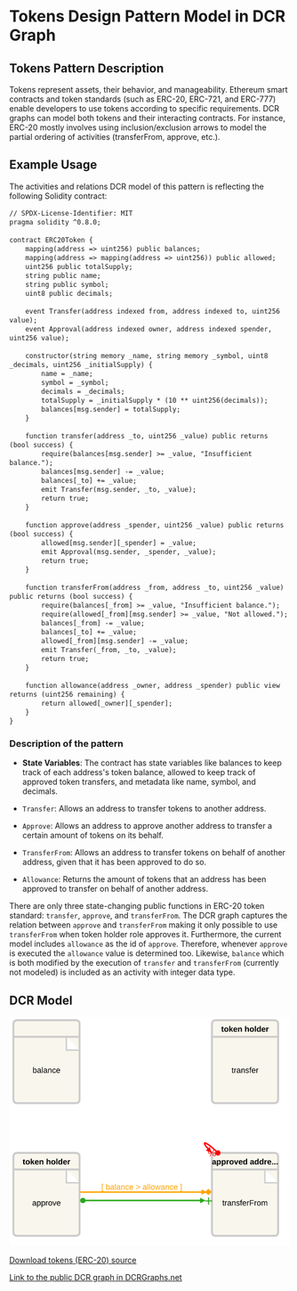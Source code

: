 # Tokens Design Pattern Model in DCR Graph

## Tokens Pattern Description

Tokens represent assets, their behavior, and manageability. Ethereum smart contracts and token standards (such as ERC-20, ERC-721, and ERC-777) enable developers to use tokens according to specific requirements. DCR graphs can model both tokens and their interacting contracts. For instance, ERC-20 mostly involves using inclusion/exclusion arrows to model the partial ordering of activities (transferFrom, approve, etc.).

## Example Usage

The activities and relations DCR model of this pattern is reflecting the following Solidity contract:

    // SPDX-License-Identifier: MIT
    pragma solidity ^0.8.0;

    contract ERC20Token {
        mapping(address => uint256) public balances;
        mapping(address => mapping(address => uint256)) public allowed;
        uint256 public totalSupply;
        string public name;
        string public symbol;
        uint8 public decimals;

        event Transfer(address indexed from, address indexed to, uint256 value);
        event Approval(address indexed owner, address indexed spender, uint256 value);

        constructor(string memory _name, string memory _symbol, uint8 _decimals, uint256 _initialSupply) {
            name = _name;
            symbol = _symbol;
            decimals = _decimals;
            totalSupply = _initialSupply * (10 ** uint256(decimals));
            balances[msg.sender] = totalSupply;
        }

        function transfer(address _to, uint256 _value) public returns (bool success) {
            require(balances[msg.sender] >= _value, "Insufficient balance.");
            balances[msg.sender] -= _value;
            balances[_to] += _value;
            emit Transfer(msg.sender, _to, _value);
            return true;
        }

        function approve(address _spender, uint256 _value) public returns (bool success) {
            allowed[msg.sender][_spender] = _value;
            emit Approval(msg.sender, _spender, _value);
            return true;
        }

        function transferFrom(address _from, address _to, uint256 _value) public returns (bool success) {
            require(balances[_from] >= _value, "Insufficient balance.");
            require(allowed[_from][msg.sender] >= _value, "Not allowed.");
            balances[_from] -= _value;
            balances[_to] += _value;
            allowed[_from][msg.sender] -= _value;
            emit Transfer(_from, _to, _value);
            return true;
        }

        function allowance(address _owner, address _spender) public view returns (uint256 remaining) {
            return allowed[_owner][_spender];
        }
    }

### Description of the pattern

- **State Variables**: The contract has state variables like balances to keep track of each address's token balance, allowed to keep track of approved token transfers, and metadata like name, symbol, and decimals.

- `Transfer`: Allows an address to transfer tokens to another address.

- `Approve`: Allows an address to approve another address to transfer a certain amount of tokens on its behalf.

- `TransferFrom`: Allows an address to transfer tokens on behalf of another address, given that it has been approved to do so.

- `Allowance`: Returns the amount of tokens that an address has been approved to transfer on behalf of another address.

There are only three state-changing public functions in ERC-20 token standard: `transfer`, `approve`, and `transferFrom`. The DCR graph captures the relation between `approve` and `transferFrom` making it only possible to use `transferFrom` when token holder role approves it. Furthermore, the current model includes `allowance` as the id of `approve`. Therefore, whenever `approve` is executed the `allowance` value is determined too. Likewise, `balance` which is both modified by the execution of `transfer` and `transferFrom` (currently not modeled) is included as an activity with integer data type.

## DCR Model

![Tokens (ERC-20)](/svg/ERC-20.svg)

[Download tokens (ERC-20) source](/src/ERC-20.xml)

[Link to the public DCR graph in DCRGraphs.net](https://dcrgraphs.net/tool/main/Graph?id=e53d53e3-24ad-4fc9-90bf-b127a4b7d7f6)
